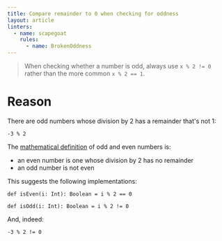 ```yaml
---
title: Compare remainder to 0 when checking for oddness
layout: article
linters:
  - name: scapegoat
    rules:
      - name: BrokenOddness
---
```


> When checking whether a number is odd, always use `x % 2 != 0` rather than the more common `x % 2 == 1`.

# Reason

There are odd numbers whose division by 2 has a remainder that's not 1:

```tut:book
-3 % 2
```

The [mathematical definition](https://en.wikipedia.org/wiki/Parity_(mathematics)) of odd and even numbers is:
* an even number is one whose division by 2 has no remainder
* an odd number is not even

This suggests the following implementations:

```tut:silent
def isEven(i: Int): Boolean = i % 2 == 0

def isOdd(i: Int): Boolean = i % 2 != 0
```

And, indeed:

```tut:book
-3 % 2 != 0
```
